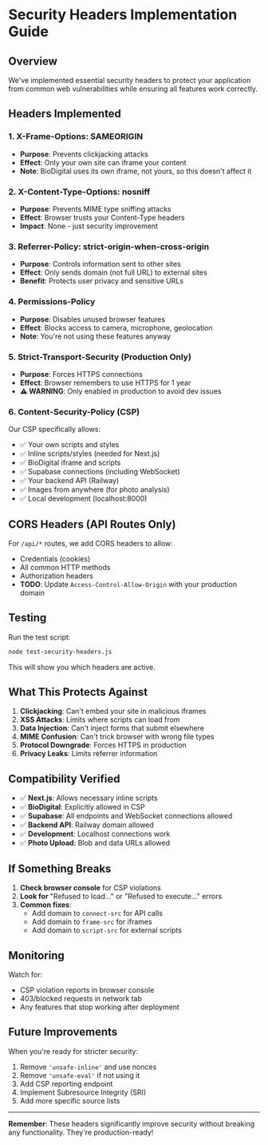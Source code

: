 # Security Headers Implementation Guide

## Overview

We've implemented essential security headers to protect your application from common web vulnerabilities while ensuring all features work correctly.

## Headers Implemented

### 1. X-Frame-Options: SAMEORIGIN
- **Purpose**: Prevents clickjacking attacks
- **Effect**: Only your own site can iframe your content
- **Note**: BioDigital uses its own iframe, not yours, so this doesn't affect it

### 2. X-Content-Type-Options: nosniff
- **Purpose**: Prevents MIME type sniffing attacks
- **Effect**: Browser trusts your Content-Type headers
- **Impact**: None - just security improvement

### 3. Referrer-Policy: strict-origin-when-cross-origin
- **Purpose**: Controls information sent to other sites
- **Effect**: Only sends domain (not full URL) to external sites
- **Benefit**: Protects user privacy and sensitive URLs

### 4. Permissions-Policy
- **Purpose**: Disables unused browser features
- **Effect**: Blocks access to camera, microphone, geolocation
- **Note**: You're not using these features anyway

### 5. Strict-Transport-Security (Production Only)
- **Purpose**: Forces HTTPS connections
- **Effect**: Browser remembers to use HTTPS for 1 year
- **⚠️ WARNING**: Only enabled in production to avoid dev issues

### 6. Content-Security-Policy (CSP)
Our CSP specifically allows:
- ✅ Your own scripts and styles
- ✅ Inline scripts/styles (needed for Next.js)
- ✅ BioDigital iframe and scripts
- ✅ Supabase connections (including WebSocket)
- ✅ Your backend API (Railway)
- ✅ Images from anywhere (for photo analysis)
- ✅ Local development (localhost:8000)

## CORS Headers (API Routes Only)

For `/api/*` routes, we add CORS headers to allow:
- Credentials (cookies)
- All common HTTP methods
- Authorization headers
- **TODO**: Update `Access-Control-Allow-Origin` with your production domain

## Testing

Run the test script:
```bash
node test-security-headers.js
```

This will show you which headers are active.

## What This Protects Against

1. **Clickjacking**: Can't embed your site in malicious iframes
2. **XSS Attacks**: Limits where scripts can load from
3. **Data Injection**: Can't inject forms that submit elsewhere
4. **MIME Confusion**: Can't trick browser with wrong file types
5. **Protocol Downgrade**: Forces HTTPS in production
6. **Privacy Leaks**: Limits referrer information

## Compatibility Verified

- ✅ **Next.js**: Allows necessary inline scripts
- ✅ **BioDigital**: Explicitly allowed in CSP
- ✅ **Supabase**: All endpoints and WebSocket connections allowed
- ✅ **Backend API**: Railway domain allowed
- ✅ **Development**: Localhost connections work
- ✅ **Photo Upload**: Blob and data URLs allowed

## If Something Breaks

1. **Check browser console** for CSP violations
2. **Look for** "Refused to load..." or "Refused to execute..." errors
3. **Common fixes**:
   - Add domain to `connect-src` for API calls
   - Add domain to `frame-src` for iframes
   - Add domain to `script-src` for external scripts

## Monitoring

Watch for:
- CSP violation reports in browser console
- 403/blocked requests in network tab
- Any features that stop working after deployment

## Future Improvements

When you're ready for stricter security:
1. Remove `'unsafe-inline'` and use nonces
2. Remove `'unsafe-eval'` if not using it
3. Add CSP reporting endpoint
4. Implement Subresource Integrity (SRI)
5. Add more specific source lists

---

**Remember**: These headers significantly improve security without breaking any functionality. They're production-ready!
